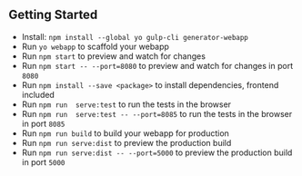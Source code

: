 ## Getting Started

- Install: `npm install --global yo gulp-cli generator-webapp`
- Run `yo webapp` to scaffold your webapp
- Run `npm start` to preview and watch for changes
- Run `npm start -- --port=8080` to preview and watch for changes in port `8080`
- Run `npm install --save <package>` to install dependencies, frontend included
- Run `npm run  serve:test` to run the tests in the browser
- Run `npm run  serve:test -- --port=8085` to run the tests in the browser in port `8085`
- Run `npm run build` to build your webapp for production
- Run `npm run serve:dist` to preview the production build
- Run `npm run serve:dist -- --port=5000` to preview the production build in port `5000`
